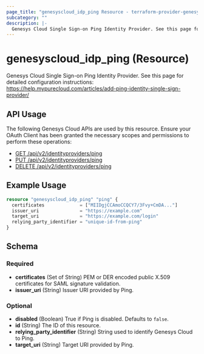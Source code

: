 ```yaml
---
page_title: "genesyscloud_idp_ping Resource - terraform-provider-genesyscloud"
subcategory: ""
description: |-
  Genesys Cloud Single Sign-on Ping Identity Provider. See this page for detailed configuration instructions: https://help.mypurecloud.com/articles/add-ping-identity-single-sign-provider/
---
```

# genesyscloud_idp_ping (Resource)

Genesys Cloud Single Sign-on Ping Identity Provider. See this page for detailed configuration instructions: https://help.mypurecloud.com/articles/add-ping-identity-single-sign-provider/

## API Usage
The following Genesys Cloud APIs are used by this resource. Ensure your OAuth Client has been granted the necessary scopes and permissions to perform these operations:

* [GET /api/v2/identityproviders/ping](https://developer.mypurecloud.com/api/rest/v2/identityprovider/#get-api-v2-identityproviders-ping)
* [PUT /api/v2/identityproviders/ping](https://developer.mypurecloud.com/api/rest/v2/identityprovider/#put-api-v2-identityproviders-ping)
* [DELETE /api/v2/identityproviders/ping](https://developer.mypurecloud.com/api/rest/v2/identityprovider/#delete-api-v2-identityproviders-ping)

## Example Usage

```terraform
resource "genesyscloud_idp_ping" "ping" {
  certificates             = ["MIIDgjCCAmoCCQCY7/3Fvy+CmDA..."]
  issuer_uri               = "https://example.com"
  target_uri               = "https://example.com/login"
  relying_party_identifier = "unique-id-from-ping"
}
```

<!-- schema generated by tfplugindocs -->
## Schema

### Required

- **certificates** (Set of String) PEM or DER encoded public X.509 certificates for SAML signature validation.
- **issuer_uri** (String) Issuer URI provided by Ping.

### Optional

- **disabled** (Boolean) True if Ping is disabled. Defaults to `false`.
- **id** (String) The ID of this resource.
- **relying_party_identifier** (String) String used to identify Genesys Cloud to Ping.
- **target_uri** (String) Target URI provided by Ping.

